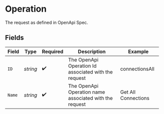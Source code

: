 # Operation

The request as defined in OpenApi Spec.


## Fields

| Field                                                  | Type                                                   | Required                                               | Description                                            | Example                                                |
| ------------------------------------------------------ | ------------------------------------------------------ | ------------------------------------------------------ | ------------------------------------------------------ | ------------------------------------------------------ |
| `ID`                                                   | *string*                                               | :heavy_check_mark:                                     | The OpenApi Operation Id associated with the request   | connectionsAll                                         |
| `Name`                                                 | *string*                                               | :heavy_check_mark:                                     | The OpenApi Operation name associated with the request | Get All Connections                                    |